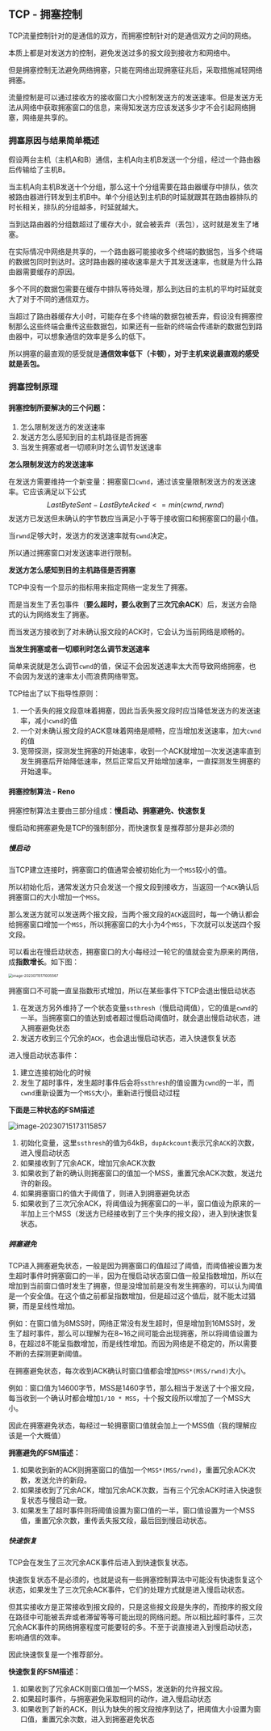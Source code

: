 ## TCP - 拥塞控制

TCP流量控制针对的是通信的双方，而拥塞控制针对的是通信双方之间的网络。

本质上都是对发送方的控制，避免发送过多的报文段到接收方和网络中。

但是拥塞控制无法避免网络拥塞，只能在网络出现拥塞征兆后，采取措施减轻网络拥塞。

流量控制是可以通过接收方的接收窗口大小控制发送方的发送速率。但是发送方无法从网络中获取拥塞窗口的信息，来得知发送方应该发送多少才不会引起网络拥塞，网络是共享的。

### 拥塞原因与结果简单概述

假设两台主机（主机A和B）通信，主机A向主机B发送一个分组，经过一个路由器后传输给了主机B。

当主机A向主机B发送十个分组，那么这十个分组需要在路由器缓存中排队，依次被路由器进行转发到主机B中。单个分组达到主机B的时延就跟其在路由器排队的时长相关，排队的分组越多，时延就越大。

当到达路由器的分组数超过了缓存大小，就会被丢弃（丢包），这时就是发生了堵塞。

在实际情况中网络是共享的，一个路由器可能接收多个终端的数据包，当多个终端的数据包同时到达时。这时路由器的接收速率是大于其发送速率，也就是为什么路由器需要缓存的原因。

多个不同的数据包需要在缓存中排队等待处理，那么到达目的主机的平均时延就变大了对于不同的通信双方。

当超过了路由器缓存大小时，可能存在多个终端的数据包被丢弃，假设没有拥塞控制那么这些终端会重传这些数据包，如果还有一些新的终端会传递新的数据包到路由器中，可以想象通信的效率是多么的低下。

所以拥塞的最直观的感受就是**通信效率低下（卡顿），对于主机来说最直观的感受就是丢包。**

### 拥塞控制原理

#### 拥塞控制所要解决的三个问题：

1. 怎么限制发送方的发送速率
2. 发送方怎么感知到目的主机路径是否拥塞
3. 当发生拥塞或者一切顺利时怎么调节发送速率

**怎么限制发送方的发送速率**

在发送方需要维持一个新变量：拥塞窗口`cwnd`，通过该变量限制发送方的发送速率。它应该满足以下公式
$$
LastByteSent - LastByteAcked <= min(cwnd,rwnd)
$$
发送方已发送但未确认的字节数应当满足小于等于接收窗口和拥塞窗口的最小值。

当`rwnd`足够大时，发送方的发送速率就有`cwnd`决定。

所以通过拥塞窗口对发送速率进行限制。

**发送方怎么感知到目的主机路径是否拥塞**

TCP中没有一个显示的指标用来指定网络一定发生了拥塞。

而是当发生了丢包事件（**要么超时，要么收到了三次冗余ACK**）后，发送方会隐式的认为网络发生了拥塞。

而当发送方接收到了对未确认报文段的ACK时，它会认为当前网络是顺畅的。

**当发生拥塞或者一切顺利时怎么调节发送速率**

简单来说就是怎么调节`cwnd`的值，保证不会因发送速率太大而导致网络拥塞，也不会因为发送的速率太小而浪费网络带宽。

TCP给出了以下指导性原则：

1. 一个丢失的报文段意味着拥塞，因此当丢失报文段时应当降低发送方的发送速率，减小`cwnd`的值
2. 一个对未确认报文段的ACK意味着网络是顺畅，应当增加发送速率，加大`cwnd`的值
3. 宽带探测，探测发生拥塞的开始速率，收到一个ACK就增加一次发送速率直到发生拥塞后开始降低速率，然后正常后又开始增加速率，一直探测发生拥塞的开始速率。

#### 拥塞控制算法 - Reno

拥塞控制算法主要由三部分组成：**慢启动、拥塞避免、快速恢复**

慢启动和拥塞避免是TCP的强制部分，而快速恢复是推荐部分是非必须的

##### 慢启动

当TCP建立连接时，拥塞窗口的值通常会被初始化为一个`MSS`较小的值。

所以初始化后，通常发送方只会发送一个报文段到接收方，当返回一个`ACK`确认后拥塞窗口的大小增加一个`MSS`。

那么发送方就可以发送两个报文段，当两个报文段的`ACK`返回时，每一个确认都会给拥塞窗口增加一个`MSS`，所以拥塞窗口的大小为4个`MSS`，下次就可以发送四个报文段。

可以看出在慢启动状态，拥塞窗口的大小每经过一轮它的值就会变为原来的两倍，成**指数增长**。如下图：

<img src="images/image-20230715171005567.png" alt="image-20230715171005567" style="zoom:50%;" />

拥塞窗口不可能一直呈指数形式增加，所以在某些事件下TCP会退出慢启动状态

1. 在发送方另外维持了一个状态变量`ssthresh`（慢启动阈值），它的值是`cwnd`的一半。当拥塞窗口的值达到或者超过慢启动阈值时，就会退出慢启动状态，进入拥塞避免状态
2. 发送方收到三个冗余的`ACK`，也会退出慢启动状态，进入快速恢复状态

进入慢启动状态事件：

1. 建立连接初始化的时候
2. 发生了超时事件，发生超时事件后会将`ssthresh`的值设置为`cwnd`的一半，而`cwnd`重新设置为一个`MSS`大小，重新进行慢启动过程

**下面是三种状态的FSM描述**

![image-20230715173115857](images/image-20230715173115857.png)

1. 初始化变量，这里`ssthresh`的值为64kB，`dupAckcount`表示冗余`ACK`的次数，进入慢启动状态
2. 如果接收到了冗余ACK，增加冗余ACK次数
3. 如果收到了新的确认则拥塞窗口的值加一个MSS，重置冗余ACK次数，发送允许的新段。
3. 如果拥塞窗口的值大于阈值了，则进入到拥塞避免状态
3. 如果收到了三次冗余ACK，将阈值设为拥塞窗口的一半，窗口值设为原来的一半加上三个MSS（发送方已经接收到了三个失序的报文段），进入到快速恢复状态。

##### 拥塞避免

TCP进入拥塞避免状态，一般是因为拥塞窗口的值超过了阈值，而阈值被设置为发生超时事件时拥塞窗口的一半，因为在慢启动状态窗口值一般呈指数增加，所以在增加到当前窗口值时发生了拥塞，但是没增加前是没有发生拥塞的，可以认为阈值是一个安全值。在这个值之前都呈指数增加，但是超过这个值后，就不能太过猖獗，而是呈线性增加。

例如：在窗口值为8MSS时，网络正常没有发生超时，但是增加到16MSS时，发生了超时事件，那么可以理解为在8~16之间可能会出现拥塞，所以将阈值设置为8，在超过8不能呈指数增加，而是线性增加。而因为网络是不稳定的，所以需要不断的去探测更新阈值。

在拥塞避免状态，每次收到ACK确认时窗口值都会增加`MSS*(MSS/rwnd)`大小。

例如：窗口值为14600字节，MSS是1460字节，那么相当于发送了十个报文段，每当收到一个确认时都会增加`1/10 * MSS`，十个报文段所以增加了一个MSS大小。

因此在拥塞避免状态，每经过一轮拥塞窗口值就会加上一个MSS值（我的理解应该是一个大概值）

**拥塞避免的FSM描述：**

1. 如果收到新的ACK则拥塞窗口的值加一个`MSS*(MSS/rwnd)`，重置冗余ACK次数，发送允许的新段。
2. 如果接收到了冗余ACK，增加冗余ACK次数，当有三个冗余ACK时进入快速恢复状态与慢启动一致。
3. 如果发生了超时事件则将阈值设置为窗口值的一半，窗口值设置为一个MSS值，重置冗余次数，重传丢失报文段，最后回到慢启动状态。

##### 快速恢复

TCP会在发生了三次冗余ACK事件后进入到快速恢复状态。

快速恢复状态不是必须的，也就是说有一些拥塞控制算法中可能没有快速恢复这个状态，如果发生了三次冗余ACK事件，它们的处理方式就是进入慢启动状态。

但其实接收方是正常接收到报文段的，只是这些报文段是失序的，而按序的报文段在路径中可能被丢弃或者滞留等等可能出现的网络问题。所以相比超时事件，三次冗余ACK事件的网络拥塞程度可能要轻的多。不至于说直接进入到慢启动状态，影响通信的效率。

因此快速恢复是一个推荐部分。

**快速恢复的FSM描述：**

1. 如果收到了冗余ACK则窗口值加一个MSS，发送新的允许报文段。
2. 如果超时事件，与拥塞避免采取相同的动作，进入慢启动状态
3. 如果收到了新的ACK，则认为缺失的报文段按序到达了，把阈值大小设置为窗口值，重置冗余次数，进入到拥塞避免状态




































